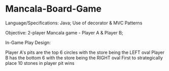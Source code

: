 # Mancala-Board-Game

Language/Specifications: Java; Use of decorator & MVC Patterns

Objective: 2-player Mancala game - Player A & Player B;

In-Game Play Design: 

Player A's pits are the top 6 circles with the store being the LEFT oval
Player B has the bottom 6 with the store being the RIGHT oval
First to strategically place 10 stones in player pit wins
